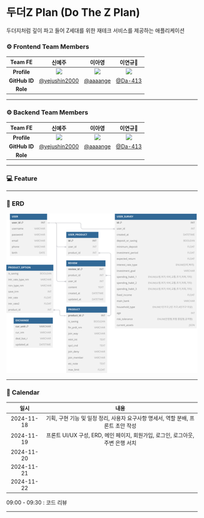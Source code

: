 # 두더Z Plan (Do The Z Plan) 
두더지처럼 깊이 파고 들어 Z세대를 위한 재테크 서비스를 제공하는 애플리케이션

### ⚙️ **Frontend Team Members**

| **Team FE**  | 신예주  | 이아영  | 이연규👑 |
|:-------------:|:-------:|:-------:|:-------:|
| **Profile**   | <img src="https://avatars.githubusercontent.com/u/85845302?v=4" width="150"> |<img src="https://avatars.githubusercontent.com/u/128114236?v=4" width="150"> | <img src="https://avatars.githubusercontent.com/u/137850773?v=4" width="150"> |
| **GitHub ID** | [@yejushin2000](https://github.com/yejushin2000) |[@aaaange](https://github.com/aaaange) | [@Da-413](https://github.com/Da-413) |
| **Role**      |         |  |  |

---

### ⚙️ **Backend Team Members**

| **Team FE**  | 신예주  | 이아영  | 이연규👑 |
|:-------------:|:-------:|:-------:|:-------:|
| **Profile**   | <img src="https://avatars.githubusercontent.com/u/85845302?v=4" width="150"> |<img src="https://avatars.githubusercontent.com/u/128114236?v=4" width="150"> | <img src="https://avatars.githubusercontent.com/u/137850773?v=4" width="150"> |
| **GitHub ID** | [@yejushin2000](https://github.com/yejushin2000) |[@aaaange](https://github.com/aaaange) | [@Da-413](https://github.com/Da-413) |
| **Role**      |         |  |  |

---

### 💻 Feature

---

### 🔑 ERD
<img src="image/ERD.svg">

---

### 📆 Calendar
| 일시 | 내용 |
|:-------------:|:-------:|
| 2024-11-18  | 기획, 구현 기능 및 일정 정리, 사용자 요구사항 명세서, 역할 분배, 프론트 초안 작성 |
| 2024-11-19 | 프론트 UI/UX 구성, ERD, 메인 페이지, 회원가입, 로그인, 로그아웃, 주변 은행 서치  |
| 2024-11-20 |  |
| 2024-11-21 |  |
| 2024-11-22 |  |


09:00 - 09:30 : 코드 리뷰

--- 